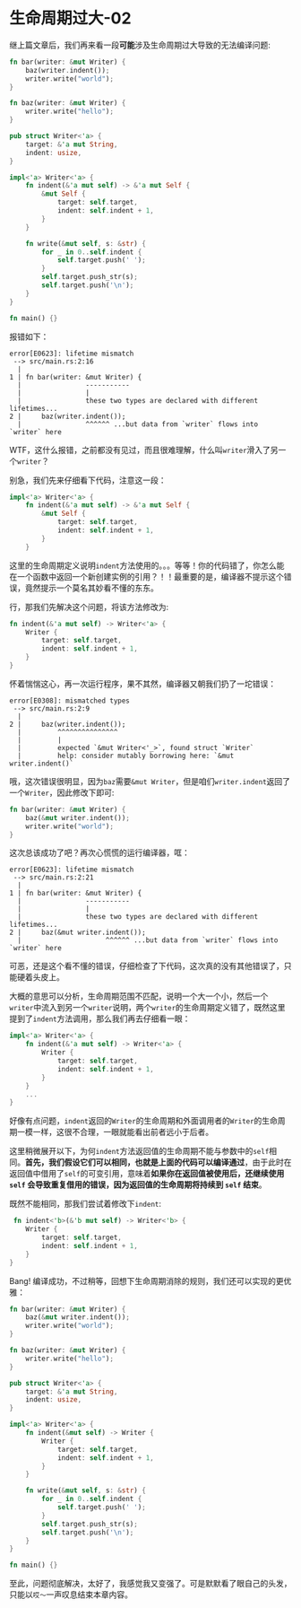 # 生命周期过大-02

继上篇文章后，我们再来看一段**可能**涉及生命周期过大导致的无法编译问题:

```rust
fn bar(writer: &mut Writer) {
    baz(writer.indent());
    writer.write("world");
}

fn baz(writer: &mut Writer) {
    writer.write("hello");
}

pub struct Writer<'a> {
    target: &'a mut String,
    indent: usize,
}

impl<'a> Writer<'a> {
    fn indent(&'a mut self) -> &'a mut Self {
        &mut Self {
            target: self.target,
            indent: self.indent + 1,
        }
    }

    fn write(&mut self, s: &str) {
        for _ in 0..self.indent {
            self.target.push(' ');
        }
        self.target.push_str(s);
        self.target.push('\n');
    }
}

fn main() {}
```

报错如下：

```console
error[E0623]: lifetime mismatch
 --> src/main.rs:2:16
  |
1 | fn bar(writer: &mut Writer) {
  |                -----------
  |                |
  |                these two types are declared with different lifetimes...
2 |     baz(writer.indent());
  |                ^^^^^^ ...but data from `writer` flows into `writer` here
```

WTF，这什么报错，之前都没有见过，而且很难理解，什么叫`writer`滑入了另一个`writer`？

别急，我们先来仔细看下代码，注意这一段：

```rust
impl<'a> Writer<'a> {
    fn indent(&'a mut self) -> &'a mut Self {
        &mut Self {
            target: self.target,
            indent: self.indent + 1,
        }
    }
```

这里的生命周期定义说明`indent`方法使用的。。。等等！你的代码错了，你怎么能在一个函数中返回一个新创建实例的引用？！！最重要的是，编译器不提示这个错误，竟然提示一个莫名其妙看不懂的东东。

行，那我们先解决这个问题，将该方法修改为:

```rust
fn indent(&'a mut self) -> Writer<'a> {
    Writer {
        target: self.target,
        indent: self.indent + 1,
    }
}
```

怀着惴惴这心，再一次运行程序，果不其然，编译器又朝我们扔了一坨错误：

```console
error[E0308]: mismatched types
 --> src/main.rs:2:9
  |
2 |     baz(writer.indent());
  |         ^^^^^^^^^^^^^^^
  |         |
  |         expected `&mut Writer<'_>`, found struct `Writer`
  |         help: consider mutably borrowing here: `&mut writer.indent()`
```

哦，这次错误很明显，因为`baz`需要`&mut Writer`，但是咱们`writer.indent`返回了一个`Writer`，因此修改下即可:

```rust
fn bar(writer: &mut Writer) {
    baz(&mut writer.indent());
    writer.write("world");
}
```

这次总该成功了吧？再次心慌慌的运行编译器，哐：

```console
error[E0623]: lifetime mismatch
 --> src/main.rs:2:21
  |
1 | fn bar(writer: &mut Writer) {
  |                -----------
  |                |
  |                these two types are declared with different lifetimes...
2 |     baz(&mut writer.indent());
  |                     ^^^^^^ ...but data from `writer` flows into `writer` here
```

可恶，还是这个看不懂的错误，仔细检查了下代码，这次真的没有其他错误了，只能硬着头皮上。

大概的意思可以分析，生命周期范围不匹配，说明一个大一个小，然后一个`writer`中流入到另一个`writer`说明，两个`writer`的生命周期定义错了，既然这里提到了`indent`方法调用，那么我们再去仔细看一眼：

```rust
impl<'a> Writer<'a> {
    fn indent(&'a mut self) -> Writer<'a> {
        Writer {
            target: self.target,
            indent: self.indent + 1,
        }
    }
    ...
}
```

好像有点问题，`indent`返回的`Writer`的生命周期和外面调用者的`Writer`的生命周期一模一样，这很不合理，一眼就能看出前者远小于后者。

这里稍微展开以下，为何`indent`方法返回值的生命周期不能与参数中的`self`相同。**首先，我们假设它们可以相同，也就是上面的代码可以编译通过**，由于此时在返回值中借用了`self`的可变引用，意味着**如果你在返回值被使用后，还继续使用`self` 会导致重复借用的错误，因为返回值的生命周期将持续到 `self` 结束**。

既然不能相同，那我们尝试着修改下`indent`:

```rust
 fn indent<'b>(&'b mut self) -> Writer<'b> {
    Writer {
        target: self.target,
        indent: self.indent + 1,
    }
}
```

Bang! 编译成功，不过稍等，回想下生命周期消除的规则，我们还可以实现的更优雅：

```rust
fn bar(writer: &mut Writer) {
    baz(&mut writer.indent());
    writer.write("world");
}

fn baz(writer: &mut Writer) {
    writer.write("hello");
}

pub struct Writer<'a> {
    target: &'a mut String,
    indent: usize,
}

impl<'a> Writer<'a> {
    fn indent(&mut self) -> Writer {
        Writer {
            target: self.target,
            indent: self.indent + 1,
        }
    }

    fn write(&mut self, s: &str) {
        for _ in 0..self.indent {
            self.target.push(' ');
        }
        self.target.push_str(s);
        self.target.push('\n');
    }
}

fn main() {}
```

至此，问题彻底解决，太好了，我感觉我又变强了。可是默默看了眼自己的头发，只能以`哎～`一声叹息结束本章内容。

